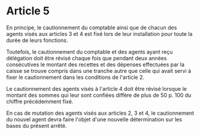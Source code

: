 # Article 5

En principe, le cautionnement du comptable ainsi que de chacun des agents visés aux articles 3 et 4 est fixé lors de leur installation pour toute la durée de leurs fonctions.

Toutefois, le cautionnement du comptable et des agents ayant reçu délégation doit être révisé chaque fois que pendant deux années consécutives le montant des recettes et des dépenses effectuées par la caisse se trouve compris dans une tranche autre que celle qui avait servi à fixer le cautionnement dans les conditions de l'article 2.

Le cautionnement des agents visés à l'article 4 doit être révisé lorsque le montant des sommes qui leur sont confiées diffère de plus de 50 p. 100 du chiffre précédemment fixé.

En cas de mutation des agents visés aux articles 2, 3 et 4, le cautionnement du nouvel agent devra faire l'objet d'une nouvelle détermination sur les bases du présent arrêté.
